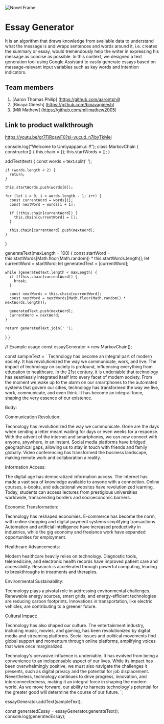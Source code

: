 
![Novel Frame](https://github.com/TH-Activities/saturday-hack-night-template/assets/90635335/4c26e8ac-2dd1-4d75-8e1a-9f7585e3b381)
# Essay Generator
It is an  algorithm that draws knowledge from available data to understand what the message is and  wraps sentences and words around it, i.e. creates the summary or essay, would tremendously help the writer in expressing his message as concise as possible. In this context, we designed a text generation tool using Google Assistant to easily generate essays based on message-relevant input variables such as key words and intention indicators.
## Team members
1. [Aaron Thomas Philip] (https://github.com/aarontphil)
2. [Binaya Ginesh] (https://github.com/binayaginesh)
3. [Mili Mathew] (https://github.com/milimathew2005)
## Link to product walkthrough
https://youtu.be/gr7FiRqswF0?si=yucud_n7ibyTkMej

console.log("Welcome to Unniyappam.ai !!");
class MarkovChain {
  constructor() {
    this.chain = {};
    this.startWords = [];
  }

  addText(text) {
    const words = text.split(' ');

    if (words.length < 2) {
      return;
    }

    this.startWords.push(words[0]);

    for (let i = 0; i < words.length - 1; i++) {
      const currentWord = words[i];
      const nextWord = words[i + 1];

      if (!this.chain[currentWord]) {
        this.chain[currentWord] = [];
      }

      this.chain[currentWord].push(nextWord);
    }
  }

  generateText(maxLength = 100) {
    const startWord = this.startWords[Math.floor(Math.random() * this.startWords.length)];
    let currentWord = startWord;
    let generatedText = [currentWord];

    while (generatedText.length < maxLength) {
      if (!this.chain[currentWord]) {
        break;
      }

      const nextWords = this.chain[currentWord];
      const nextWord = nextWords[Math.floor(Math.random() * nextWords.length)];

      generatedText.push(nextWord);
      currentWord = nextWord;
    }

    return generatedText.join(' ');
  }
}

// Example usage
const essayGenerator = new MarkovChain();

const sampleText = `
  Technology has become an integral part of modern society. It has revolutionized the way we communicate, work, and live. 
  The impact of technology on society is profound, influencing everything from education to healthcare.
  In the 21st century, it is undeniable that technology has seamlessly integrated itself into every facet of modern society. From the moment we wake up to the alarm on our smartphones to the automated systems that govern our cities, technology has transformed the way we live, work, communicate, and even think. It has become an integral force, shaping the very essence of our existence.

Body:

Communication Revolution:

Technology has revolutionized the way we communicate. Gone are the days when sending a letter meant waiting for days or even weeks for a response. With the advent of the internet and smartphones, we can now connect with anyone, anywhere, in an instant. Social media platforms have bridged geographical gaps, allowing us to stay in touch with friends and family globally. Video conferencing has transformed the business landscape, making remote work and collaboration a reality.

Information Access:

The digital age has democratized information access. The internet has made a vast sea of knowledge available to anyone with a connection. Online courses, e-books, and educational websites have revolutionized learning. Today, students can access lectures from prestigious universities worldwide, transcending borders and socioeconomic barriers.

Economic Transformation:

Technology has reshaped economies. E-commerce has become the norm, with online shopping and digital payment systems simplifying transactions. Automation and artificial intelligence have increased productivity in industries, while the gig economy and freelance work have expanded opportunities for employment.

Healthcare Advancements:

Modern healthcare heavily relies on technology. Diagnostic tools, telemedicine, and electronic health records have improved patient care and accessibility. Research is accelerated through powerful computing, leading to breakthroughs in treatments and therapies.

Environmental Sustainability:

Technology plays a pivotal role in addressing environmental challenges. Renewable energy sources, smart grids, and energy-efficient technologies are reducing carbon footprints. Innovations in transportation, like electric vehicles, are contributing to a greener future.

Cultural Impact:

Technology has also shaped our culture. The entertainment industry, including music, movies, and gaming, has been revolutionized by digital media and streaming platforms. Social issues and political movements find global support and momentum through online platforms, amplifying voices that were once marginalized.


 Technology's pervasive influence is undeniable. It has evolved from being a convenience to an indispensable aspect of our lives. While its impact has been overwhelmingly positive, we must also navigate the challenges it presents, such as digital privacy and the potential for job displacement. Nevertheless, technology continues to drive progress, innovation, and interconnectedness, making it an integral force in shaping the modern world. As we move forward, our ability to harness technology's potential for the greater good will determine the course of our future.
`;

essayGenerator.addText(sampleText);

const generatedEssay = essayGenerator.generateText();
console.log(generatedEssay);
